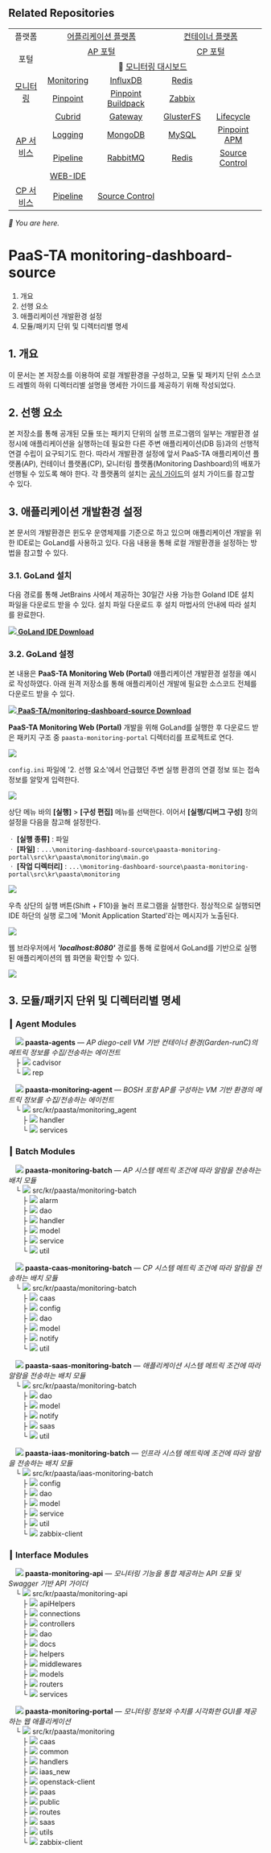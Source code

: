 ## Related Repositories
<table>
  <tr>
    <td colspan=2 align=center>플랫폼</td>
    <td colspan=2 align=center><a href="https://github.com/PaaS-TA/paasta-deployment">어플리케이션 플랫폼</a></td>
    <td colspan=2 align=center><a href="https://github.com/PaaS-TA/paas-ta-container-platform">컨테이너 플랫폼</a></td>
  </tr>
  <tr>
    <td colspan=2 rowspan=2 align=center>포털</td>
    <td colspan=2 align=center><a href="https://github.com/PaaS-TA/portal-deployment">AP 포털</a></td>
    <td colspan=2 align=center><a href="https://github.com/PaaS-TA/container-platform-portal-release">CP 포털</a></td>
  </tr>
  <tr align=center>
    <td colspan=4>🚩 <a href="https://github.com/PaaS-TA/monitoring-dashboard-source">모니터링 대시보드</a></td>
  </tr>
  <tr align=center>
    <td rowspan=2 colspan=2><a href="https://github.com/PaaS-TA/monitoring-deployment">모니터링</a></td>
    <td><a href="https://github.com/PaaS-TA/monitoring-dashboard-release">Monitoring</a></td>
    <td><a href="https://github.com/PaaS-TA/monitoring-influxdb-release">InfluxDB</a></td>
    <td><a href="https://github.com/PaaS-TA/monitoring-redis-release">Redis</a></td>
    <td></td>
  </tr>
  <tr align=center>
    <td><a href="https://github.com/PaaS-TA/monitoring-pinpoint-release">Pinpoint</td>
    <td><a href="https://github.com/PaaS-TA/monitoring-pinpoint-buildpack">Pinpoint Buildpack</td>
    <td><a href="https://github.com/PaaS-TA/monitoring-zabbix-release">Zabbix</a></td>
    <td></td>
  </tr>
  </tr>
  <tr align=center>
    <td rowspan=4 colspan=2><a href="https://github.com/PaaS-TA/service-deployment">AP 서비스</a></td>
    <td><a href="https://github.com/PaaS-TA/PAAS-TA-CUBRID-RELEASE">Cubrid</a></td>
    <td><a href="https://github.com/PaaS-TA/PAAS-TA-API-GATEWAY-SERVICE-RELEASE">Gateway</a></td>
    <td><a href="https://github.com/PaaS-TA/PAAS-TA-GLUSTERFS-RELEASE">GlusterFS</a></td>
    <td><a href="https://github.com/PaaS-TA/PAAS-TA-APP-LIFECYCLE-SERVICE-RELEASE">Lifecycle</a></td>
  </tr>
  <tr align=center>
    <td><a href="https://github.com/PaaS-TA/PAAS-TA-LOGGING-SERVICE-RELEASE">Logging</a></td>
    <td><a href="https://github.com/PaaS-TA/PAAS-TA-MONGODB-SHARD-RELEASE">MongoDB</a></td>
    <td><a href="https://github.com/PaaS-TA/PAAS-TA-MYSQL-RELEASE">MySQL</a></td>
    <td><a href="https://github.com/PaaS-TA/PAAS-TA-PINPOINT-RELEASE">Pinpoint APM</a></td>
  </tr>
  <tr align=center>
    <td><a href="https://github.com/PaaS-TA/PAAS-TA-DELIVERY-PIPELINE-RELEASE">Pipeline</a></td>
    <td align=center><a href="https://github.com/PaaS-TA/rabbitmq-release">RabbitMQ</a></td>
    <td><a href="https://github.com/PaaS-TA/PAAS-TA-ON-DEMAND-REDIS-RELEASE">Redis</a></td>
    <td><a href="https://github.com/PaaS-TA/PAAS-TA-SOURCE-CONTROL-RELEASE">Source Control</a></td>
  </tr>
  <tr align=center>
    <td><a href="https://github.com/PaaS-TA/PAAS-TA-WEB-IDE-RELEASE-NEW">WEB-IDE</a></td>
    <td></td>
    <td></td>
    <td></td>
  </tr>
  <tr align=center>
    <td rowspan=1 colspan=2><a href="https://github.com/PaaS-TA/paas-ta-container-platform-deployment">CP 서비스</a></td>
    <td><a href="https://github.com/PaaS-TA/container-platform-pipeline-release">Pipeline</a></td>
    <td><a href="https://github.com/PaaS-TA/container-platform-source-control-release">Source Control</a></td>
    <td></td>
    <td></td>
  </tr>
</table>
<i>🚩 You are here.</i>


# PaaS-TA monitoring-dashboard-source
1. 개요
2. 선행 요소
3. 애플리케이션 개발환경 설정
4. 모듈/패키지 단위 및 디렉터리별 명세


## 1. 개요
이 문서는 본 저장소를 이용하여 로컬 개발환경을 구성하고, 모듈 및 패키지 단위 소스코드 레벨의 하위 디렉터리별 설명을 명세한 가이드를 제공하기 위해 작성되었다.


## 2. 선행 요소
본 저장소를 통해 공개된 모듈 또는 패키지 단위의 실행 프로그램의 일부는 개발환경 설정시에 애플리케이션을 실행하는데 필요한 다른 주변 애플리케이션(DB 등)과의 선행적 연결 수립이 요구되기도 한다. 따라서 개발환경 설정에 앞서 PaaS-TA 애플리케이션 플랫폼(AP), 컨테이너 플랫폼(CP), 모니터링 플랫폼(Monitoring Dashboard)의 배포가 선행될 수 있도록 해야 한다. 각 플랫폼의 설치는 [공식 가이드](https://github.com/PaaS-TA/Guide)의 설치 가이드를 참고할 수 있다.


## 3. 애플리케이션 개발환경 설정
본 문서의 개발환경은 윈도우 운영체제를 기준으로 하고 있으며 애플리케이션 개발을 위한 IDE로는 GoLand를 사용하고 있다. 다음 내용을 통해 로컬 개발환경을 설정하는 방법을 참고할 수 있다.


### 3.1. GoLand 설치
다음 경로를 통해 JetBrains 사에서 제공하는 30일간 사용 가능한 Goland IDE 설치 파일을 다운로드 받을 수 있다. 설치 파일 다운로드 후 설치 마법사의 안내에 따라 설치를 완료한다.

**[![](images/goland.png) GoLand IDE Download](https://www.jetbrains.com/go/download/#section=windows)**


### 3.2. GoLand 설정
본 내용은 **PaaS-TA Monitoring Web (Portal)** 애플리케이션 개발환경 설정을 예시로 작성하였다. 아래 원격 저장소를 통해 애플리케이션 개발에 필요한 소스코드 전체를 다운로드 받을 수 있다.

**[![](images/github.png) PaaS-TA/monitoring-dashboard-source Download](https://github.com/PaaS-TA/monitoring-dashboard-source)**

**PaaS-TA Monitoring Web (Portal)** 개발을 위해 GoLand를 실행한 후 다운로드 받은 패키지 구조 중 `paasta-monitoring-portal` 디렉터리를 프로젝트로 연다.

![](images/goland_01.png)

`config.ini` 파일에 '2. 선행 요소'에서 언급했던 주변 실행 환경의 연결 정보 또는 접속 정보를 알맞게 입력한다.

![](images/goland_02.png)

상단 메뉴 바의 **[실행]** > **[구성 편집]** 메뉴를 선택한다. 이어서 **[실행/디버그 구성]** 창의 설정을 다음을 참고해 설정한다.

ㆍ **[실행 종류]** : 파일  
ㆍ **[파일]** : `...\monitoring-dashboard-source\paasta-monitoring-portal\src\kr\paasta\monitoring\main.go`  
ㆍ **[작업 디렉터리]** : `...\monitoring-dashboard-source\paasta-monitoring-portal\src\kr\paasta\monitoring`

![](images/goland_03.png)

우측 상단의 실행 버튼(Shift + F10)을 눌러 프로그램을 실행한다. 정상적으로 실행되면 IDE 하단의 실행 로그에 'Monit Application Started'라는 메시지가 노출된다.

![](images/goland_04.png)

웹 브라우저에서 **_'localhost:8080'_** 경로를 통해 로컬에서 GoLand를 기반으로 실행된 애플리케이션의 웹 화면을 확인할 수 있다. 

![](images/goland_05.png)


## 3. 모듈/패키지 단위 및 디렉터리별 명세
### ┃ Agent Modules
　**![](images/folder.png) paasta-agents** ― _AP diego-cell VM 기반 컨테이너 환경(Garden-runC)의 메트릭 정보를 수집/전송하는 에이전트_  
　├ ![](images/folder2.png) cadvisor  
　└ ![](images/folder2.png) rep

　**![](images/folder.png) paasta-monitoring-agent** ― _BOSH 포함 AP를 구성하는 VM 기반 환경의 메트릭 정보를 수집/전송하는 에이전트_  
　└ ![](images/folder2.png) src/kr/paasta/monitoring_agent  
　　├ ![](images/folder2.png) handler  
　　└ ![](images/folder2.png) services

### ┃ Batch Modules
　**![](images/folder.png) paasta-monitoring-batch** ― _AP 시스템 메트릭 조건에 따라 알람을 전송하는 배치 모듈_  
　└ ![](images/folder2.png) src/kr/paasta/monitoring-batch  
　　├ ![](images/folder2.png) alarm  
　　├ ![](images/folder2.png) dao  
　　├ ![](images/folder2.png) handler  
　　├ ![](images/folder2.png) model  
　　├ ![](images/folder2.png) service  
　　└ ![](images/folder2.png) util
  
　**![](images/folder.png) paasta-caas-monitoring-batch** ― _CP 시스템 메트릭 조건에 따라 알람을 전송하는 배치 모듈_  
　└ ![](images/folder2.png) src/kr/paasta/monitoring-batch  
　　├ ![](images/folder2.png) caas  
　　├ ![](images/folder2.png) config  
　　├ ![](images/folder2.png) dao  
　　├ ![](images/folder2.png) model  
　　├ ![](images/folder2.png) notify  
　　└ ![](images/folder2.png) util

　**![](images/folder.png) paasta-saas-monitoring-batch** ― _애플리케이션 시스템 메트릭 조건에 따라 알람을 전송하는 배치 모듈_  
　└ ![](images/folder2.png) src/kr/paasta/monitoring-batch  
　　├ ![](images/folder2.png) dao  
　　├ ![](images/folder2.png) model  
　　├ ![](images/folder2.png) notify  
　　├ ![](images/folder2.png) saas  
　　└ ![](images/folder2.png) util

　**![](images/folder.png) paasta-iaas-monitoring-batch** ― _인프라 시스템 메트릭에 조건에 따라 알람을 전송하는 배치 모듈_  
　└ ![](images/folder2.png) src/kr/paasta/iaas-monitoring-batch  
　　├ ![](images/folder2.png) config  
　　├ ![](images/folder2.png) dao  
　　├ ![](images/folder2.png) model  
　　├ ![](images/folder2.png) service  
　　├ ![](images/folder2.png) util  
　　└ ![](images/folder2.png) zabbix-client


### ┃ Interface Modules
　**![](images/folder.png) paasta-monitoring-api** ― _모니터링 기능을 통합 제공하는 API 모듈 및 Swagger 기반 API 가이더_  
　└ ![](images/folder2.png) src/kr/paasta/monitoring-api  
　　├ ![](images/folder2.png) apiHelpers  
　　├ ![](images/folder2.png) connections  
　　├ ![](images/folder2.png) controllers  
　　├ ![](images/folder2.png) dao  
　　├ ![](images/folder2.png) docs  
　　├ ![](images/folder2.png) helpers  
　　├ ![](images/folder2.png) middlewares  
　　├ ![](images/folder2.png) models  
　　├ ![](images/folder2.png) routers  
　　└ ![](images/folder2.png) services

　**![](images/folder.png) paasta-monitoring-portal** ― _모니터링 정보와 수치를 시각화한 GUI를 제공하는 웹 애플리케이션_  
　└ ![](images/folder2.png) src/kr/paasta/monitoring  
　　├ ![](images/folder2.png) caas  
　　├ ![](images/folder2.png) common  
　　├ ![](images/folder2.png) handlers  
　　├ ![](images/folder2.png) iaas_new  
　　├ ![](images/folder2.png) openstack-client  
　　├ ![](images/folder2.png) paas  
　　├ ![](images/folder2.png) public  
　　├ ![](images/folder2.png) routes  
　　├ ![](images/folder2.png) saas  
　　├ ![](images/folder2.png) utils  
　　└ ![](images/folder2.png) zabbix-client
